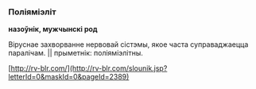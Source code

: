 ### Поліяміэліт
**назоўнік, мужчынскі род**

Віруснае захворванне нервовай сістэмы, якое часта суправаджаецца паралічам. || прыметнік: поліяміэлітны.

<a rel="author">[http://rv-blr.com/](http://rv-blr.com/slounik.jsp?letterId=0&maskId=0&pageId=2389)</a>
